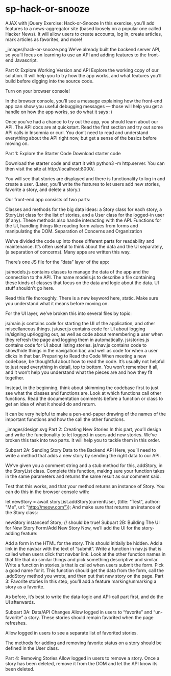 # sp-hack-or-snooze

AJAX with jQuery Exercise: Hack-or-Snooze
In this exercise, you’ll add features to a news-aggregator site (based loosely on a popular one called Hacker News). It will allow users to create accounts, log in, create articles, mark articles as favorites, and more!

_images/hack-or-snooze.png
We’ve already built the backend server API, so you’ll focus on learning to use an API and adding features to the front-end Javascript.

Part 0: Explore Working Version and API
Explore the working copy of our solution. It will help you to try how the app works, and what features you’ll build before digging into the source code.

Turn on your browser console!

In the browser console, you’ll see a message explaining how the front-end app can show you useful debugging messages — those will help you get a handle on how the app works, so do what it says :)

Once you’ve had a chance to try out the app, you should learn about our API. The API docs are at quickstart. Read the first section and try out some API calls in Insomnia or curl. You don’t need to read and understand everything about the API right now, but get a sense of the basics before moving on.

Part 1: Explore the Starter Code
Download starter code

Download the starter code and start it with python3 -m http.server. You can then visit the site at http://localhost:8000/.

You will see that stories are displayed and there is functionality to log in and create a user. (Later, you’ll write the features to let users add new stories, favorite a story, and delete a story.)

Our front-end app consists of two parts:

Classes and methods for the big data ideas: a Story class for each story, a StoryList class for the list of stories, and a User class for the logged-in user (if any). These methods also handle interacting with the API.
Functions for the UI, handling things like reading form values from forms and manipulating the DOM.
Separation of Concerns and Organization

We’ve divided the code up into those different parts for readability and maintenance. It’s often useful to think about the data and the UI separately, (a separation of concerns). Many apps are written this way.

There’s one JS file for the “data” layer of the app:

js/models.js
contains classes to manage the data of the app and the connection to the API. The name models.js to describe a file containing these kinds of classes that focus on the data and logic about the data. UI stuff shouldn’t go here.

Read this file thoroughly. There is a new keyword here, static. Make sure you understand what it means before moving on.

For the UI layer, we’ve broken this into several files by topic:

js/main.js
contains code for starting the UI of the application, and other miscellaneous things.
js/user.js
contains code for UI about logging in/signing up/logging out, as well as code about remembering a user when they refresh the page and logging them in automatically.
js/stories.js
contains code for UI about listing stories.
js/nav.js
contains code to show/hide things in the navigation bar, and well as code for when a user clicks in that bar.
Preparing to Read the Code
When meeting a new codebase, be thoughtful about how to read the code. It’s usually not helpful to just read everything in detail, top to bottom. You won’t remember it all, and it won’t help you understand what the pieces are and how they fit together.

Instead, in the beginning, think about skimming the codebase first to just see what the classes and functions are. Look at which functions call other functions. Read the documentation comments before a function or class to get an idea of what it should do and return.

It can be very helpful to make a pen-and-paper drawing of the names of the important functions and how the call the other functions.

_images/design.svg
Part 2: Creating New Stories
In this part, you’ll design and write the functionality to let logged-in users add new stories. We’ve broken this task into two parts. It will help you to tackle them in this order.

Subpart 2A: Sending Story Data to the Backend API
Here, you’ll need to write a method that adds a new story by sending the right data to our API.

We’ve given you a comment string and a stub method for this, addStory, in the StoryList class. Complete this function, making sure your function takes in the same parameters and returns the same result as our comment said.

Test that this works, and that your method returns an instance of Story. You can do this in the browser console with:

let newStory = await storyList.addStory(currentUser,
  {title: "Test", author: "Me", url: "http://meow.com"});
And make sure that returns an instance of the Story class:

newStory instanceof Story;      // should be true!
Subpart 2B: Building The UI for New Story Form/Add New Story
Now, we’ll add the UI for the story-adding feature:

Add a form in the HTML for the story. This should initially be hidden.
Add a link in the navbar with the text of “submit”.
Write a function in nav.js that is called when users click that navbar link. Look at the other function names in that file that do similar things and pick something descriptive and similar.
Write a function in stories.js that is called when users submit the form. Pick a good name for it. This function should get the data from the form, call the .addStory method you wrote, and then put that new story on the page.
Part 3: Favorite stories
In this step, you’ll add a feature marking/unmarking a story as a favorite.

As before, it’s best to write the data-logic and API-call part first, and do the UI afterwards.

Subpart 3A: Data/API Changes
Allow logged in users to “favorite” and “un-favorite” a story. These stories should remain favorited when the page refreshes.

Allow logged in users to see a separate list of favorited stories.

The methods for adding and removing favorite status on a story should be defined in the User class.

Part 4: Removing Stories
Allow logged in users to remove a story. Once a story has been deleted, remove it from the DOM and let the API know its been deleted.

